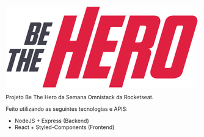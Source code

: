 <p align="center">
  <img src="./frontend/src/assets/logo.svg">
</p>

Projeto Be The Hero da Semana Omnistack da Rocketseat.

Feito utilizando as seguintes tecnologias e APIS:
* NodeJS + Express (Backend)
* React + Styled-Components (Frontend)
